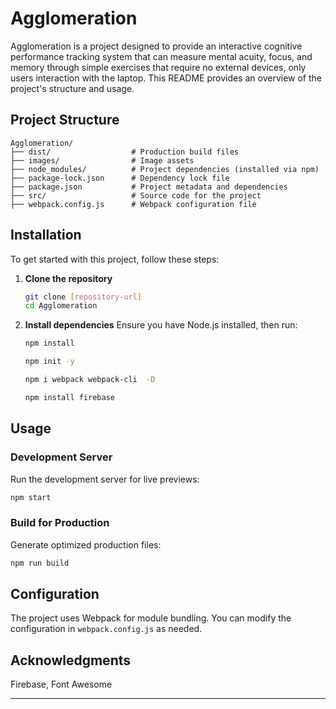 # Agglomeration

Agglomeration is a project designed to provide an interactive cognitive performance tracking system that can measure mental acuity, focus, and memory through simple exercises that require no external devices, only users interaction with the laptop. This README provides an overview of the project's structure and usage.

## Project Structure

```
Agglomeration/
├── dist/                  # Production build files
├── images/                # Image assets
├── node_modules/          # Project dependencies (installed via npm)
├── package-lock.json      # Dependency lock file
├── package.json           # Project metadata and dependencies
├── src/                   # Source code for the project
├── webpack.config.js      # Webpack configuration file
```

## Installation

To get started with this project, follow these steps:

1. **Clone the repository**
   ```bash
   git clone [repository-url]
   cd Agglomeration
   ```

2. **Install dependencies**
   Ensure you have Node.js installed, then run:
   ```bash
   npm install
   ```
   ```bash
   npm init -y
   ```
   ```bash
   npm i webpack webpack-cli  -D
   ```
   ```bash
   npm install firebase
   ```

## Usage

### Development Server
Run the development server for live previews:
```bash
npm start
```

### Build for Production
Generate optimized production files:
```bash
npm run build
```

## Configuration
The project uses Webpack for module bundling. You can modify the configuration in `webpack.config.js` as needed.

## Acknowledgments
Firebase, Font Awesome

---
